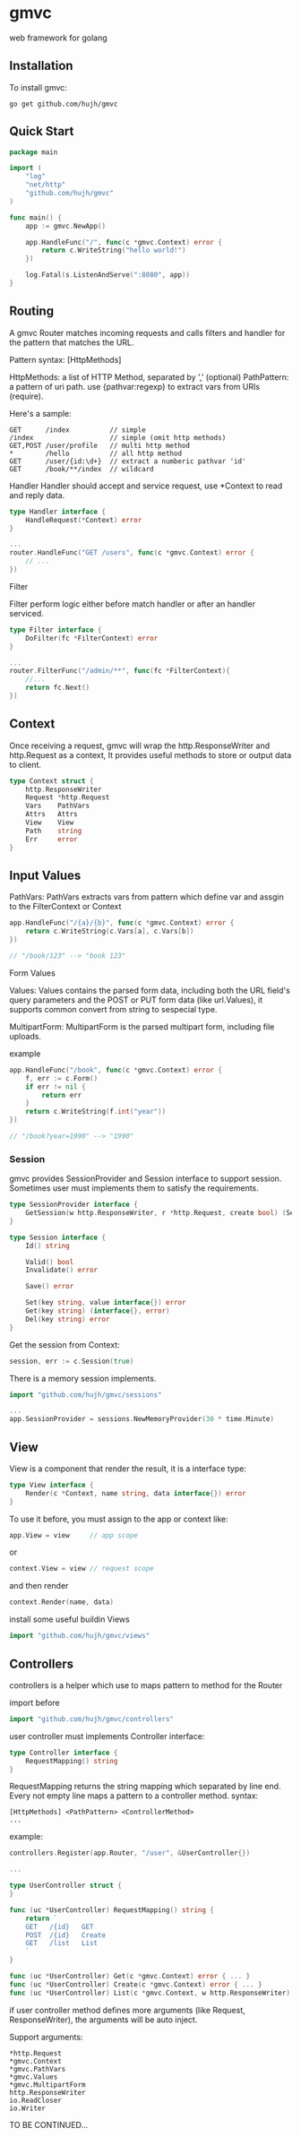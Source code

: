 # gmvc

web framework for golang

## Installation

To install gmvc:

```
go get github.com/hujh/gmvc
```

## Quick Start
    
```go
package main

import (
	"log"
	"net/http"
	"github.com/hujh/gmvc"
)

func main() {
	app := gmvc.NewApp()

	app.HandleFunc("/", func(c *gmvc.Context) error {
		return c.WriteString("hello world!")
	})

	log.Fatal(s.ListenAndServe(":8080", app))
}
```

## Routing

A gmvc Router matches incoming requests and calls filters and handler for the pattern that matches the URL.

Pattern syntax: [HttpMethods] <PathPattern>

HttpMethods: a list of HTTP Method, separated by ',' (optional)
PathPattern: a pattern of uri path. use {pathvar:regexp} to extract vars from URIs (require).

Here's a sample:
```
GET      /index          // simple
/index                   // simple (omit http methods)
GET,POST /user/profile   // multi http method
*        /hello          // all http method
GET      /user/{id:\d+}  // extract a numberic pathvar 'id'
GET      /book/**/index  // wildcard
```

Handler
Handler should accept and service request, use *Context to read and reply data.
 
```go
type Handler interface {
	HandleRequest(*Context) error
}

...
router.HandleFunc("GET /users", func(c *gmvc.Context) error {
	// ...
})
```

Filter

Filter perform logic either before match handler or after an handler serviced.

```go
type Filter interface {
	DoFilter(fc *FilterContext) error
}

...
router.FilterFunc("/admin/**", func(fc *FilterContext){
	//...
	return fc.Next()
})
```

## Context
Once receiving a request, gmvc will wrap the http.ResponseWriter and http.Request as a context, It provides useful methods to store or output data to client.

```go
type Context struct {
	http.ResponseWriter
	Request *http.Request
	Vars    PathVars
	Attrs   Attrs
	View    View
	Path    string
	Err     error
}
```

## Input Values

PathVars:
PathVars extracts vars from pattern which define var and assgin to the FilterContext or Context

```go
app.HandleFunc("/{a}/{b}", func(c *gmvc.Context) error {
	return c.WriteString(c.Vars[a], c.Vars[b])
})

// "/book/123" --> "book 123"
```

Form Values

Values: Values contains the parsed form data, including both the URL field's query parameters and the POST or PUT form data (like url.Values), it supports common convert from string to sespecial type.

MultipartForm: MultipartForm is the parsed multipart form, including file uploads.


example
```go
app.HandleFunc("/book", func(c *gmvc.Context) error {
	f, err := c.Form()
	if err != nil {
		return err
	}
	return c.WriteString(f.int("year"))
})

// "/book?year=1990" --> "1990"
```

### Session
gmvc provides SessionProvider and Session interface to support session. Sometimes user must implements them to satisfy the requirements.

```go
type SessionProvider interface {
	GetSession(w http.ResponseWriter, r *http.Request, create bool) (Session, error)
}

type Session interface {
	Id() string

	Valid() bool
	Invalidate() error

	Save() error

	Set(key string, value interface{}) error
	Get(key string) (interface{}, error)
	Del(key string) error
}
```

Get the session from Context:
```go
session, err := c.Session(true)
```

There is a memory session implements.

```go
import "github.com/hujh/gmvc/sessions"

...
app.SessionProvider = sessions.NewMemoryProvider(30 * time.Minute)

```

## View

View is a component that render the result, it is a interface type:
```go
type View interface {
	Render(c *Context, name string, data interface{}) error
}
```

To use it before, you must assign to the app or context like:
```go
app.View = view     // app scope
```
or
```go
context.View = view // request scope
```

and then render
```go
context.Render(name, data)
```

install some useful buildin Views
```go
import "github.com/hujh/gmvc/views"
```

## Controllers

controllers is a helper which use to maps pattern to method for the Router

import before
```go
import "github.com/hujh/gmvc/controllers"
```

user controller must implements Controller interface:
```go
type Controller interface {
	RequestMapping() string
}
```
RequestMapping returns the string mapping which separated by line end. Every not empty line maps a pattern to a controller method. syntax: 
```
[HttpMethods] <PathPattern> <ControllerMethod>
...
```

example:
```go
controllers.Register(app.Router, "/user", &UserController{})

...

type UserController struct {
}

func (uc *UserController) RequestMapping() string {
	return `
	GET   /{id}   GET
	POST  /{id}   Create
	GET   /list   List
	`
}

func (uc *UserController) Get(c *gmvc.Context) error { ... }
func (uc *UserController) Create(c *gmvc.Context) error { ... }
func (uc *UserController) List(c *gmvc.Context, w http.ResponseWriter) error { ... }
```

if user controller method defines more arguments (like Request, ResponseWriter), the arguments will be auto inject.

Support arguments:
```
*http.Request
*gmvc.Context
*gmvc.PathVars
*gmvc.Values
*gmvc.MultipartForm
http.ResponseWriter
io.ReadCloser
io.Writer
```

TO BE CONTINUED...


